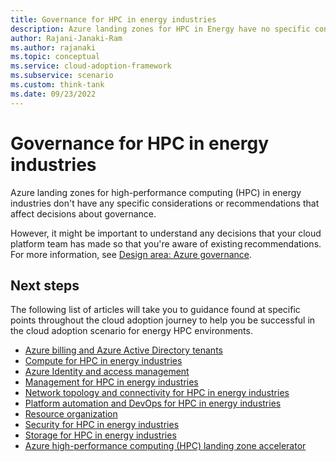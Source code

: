 ```yaml
---
title: Governance for HPC in energy industries
description: Azure landing zones for HPC in Energy have no specific considerations or recommendations that affect decisions about governance.
author: Rajani-Janaki-Ram
ms.author: rajanaki
ms.topic: conceptual
ms.service: cloud-adoption-framework
ms.subservice: scenario
ms.custom: think-tank
ms.date: 09/23/2022
---
```


# Governance for HPC in energy industries

Azure landing zones for high-performance computing (HPC) in energy industries don't have any specific considerations or recommendations that affect decisions about governance.

However, it might be important to understand any decisions that your cloud platform team has made so that you're aware of existing recommendations. For more information, see [Design area: Azure governance](/azure/cloud-adoption-framework/ready/landing-zone/design-area/governance).

## Next steps

The following list of articles will take you to guidance found at specific points throughout the cloud adoption journey to help you be successful in the cloud adoption scenario for energy HPC environments.

- [Azure billing and Azure Active Directory tenants](./azure-billing-active-directory-tenant.md)
- [Compute for HPC in energy industries](./compute.md)
- [Azure Identity and access management](./identity-access-management.md)
- [Management for HPC in energy industries](./management.md)
- [Network topology and connectivity for HPC in energy industries](./network-topology-connectivity.md)
- [Platform automation and DevOps for HPC in energy industries](./platform-automation-devops.md)
- [Resource organization](./resource-organization.md)
- [Security for HPC in energy industries](./security.md)
- [Storage for HPC in energy industries](./storage.md)
- [Azure high-performance computing (HPC) landing zone accelerator](../azure-hpc-landing-zone-accelerator.md)
